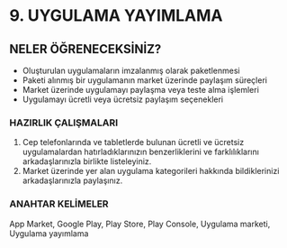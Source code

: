 # 9. UYGULAMA YAYIMLAMA

## NELER ÖĞRENECEKSİNİZ?
- Oluşturulan uygulamaların imzalanmış olarak paketlenmesi
- Paketi alınmış bir uygulamanın market üzerinde paylaşım süreçleri
- Market üzerinde uygulamayı paylaşma veya teste alma işlemleri
- Uygulamayı ücretli veya ücretsiz paylaşım seçenekleri

### HAZIRLIK ÇALIŞMALARI
1. Cep telefonlarında ve tabletlerde bulunan ücretli ve ücretsiz uygulamalardan hatırladıklarınızın benzerliklerini ve farklılıklarını arkadaşlarınızla birlikte listeleyiniz.
2. Market üzerinde yer alan uygulama kategorileri hakkında bildiklerinizi arkadaşlarınızla paylaşınız.
### ANAHTAR KELİMELER
App Market, Google Play, Play Store, Play Console, Uygulama marketi, Uygulama yayımlama

